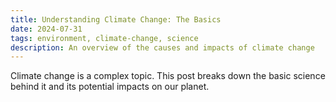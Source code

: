 ```yaml
---
title: Understanding Climate Change: The Basics
date: 2024-07-31
tags: environment, climate-change, science
description: An overview of the causes and impacts of climate change
---
```


Climate change is a complex topic. This post breaks down the basic science behind it and its potential impacts on our planet.

